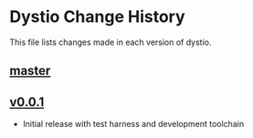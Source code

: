# Dystio Change History

This file lists changes made in each version of dystio.

## [master](https://github.com/dystio/dystio/compare/v0.0.1...master)

## [v0.0.1](https://github.com/dystio/dystio/compare/20f943e0d0ed45ba228a9054c3ca6908a8d90245...v0.0.1)

- Initial release with test harness and development toolchain
